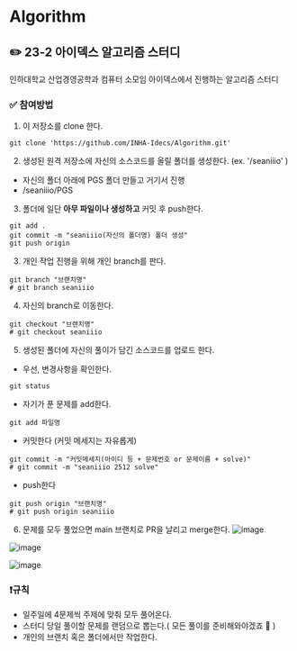 # Algorithm
## ✏️ 23-2 아이덱스 알고리즘 스터디
인하대학교 산업경영공학과 컴퓨터 소모임 아이덱스에서 진행하는 알고리즘 스터디

### ✅ 참여방법
1. 이 저장소를 clone 한다.
```
git clone 'https://github.com/INHA-Idecs/Algorithm.git'
```
2. 생성된 원격 저장소에 자신의 소스코드를 올릴 폴더를 생성한다. (ex. '/seaniiio' )
- 자신의 폴더 아래에 PGS 폴더 만들고 거기서 진행
- /seaniiio/PGS

3. 폴더에 일단 **아무 파일이나 생성하고** 커밋 후 push한다.
```
git add .
git commit -m "seaniiio(자신의 폴더명) 폴더 생성"
git push origin
```
3. 개인 작업 진행을 위해 개인 branch를 판다.
```
git branch "브랜치명"
# git branch seaniiio
```
4. 자신의 branch로 이동한다.
```
git checkout "브랜치명"
# git checkout seaniiio
```
5. 생성된 폴더에 자신의 풀이가 담긴 소스코드를 업로드 한다.
- 우선, 변경사항을 확인한다.
```
git status 
```
- 자기가 푼 문제를 add한다.
```
git add 파일명
```
- 커밋한다
  (커밋 메세지는 자유롭게)
```
git commit -m "커밋메세지(아이디 등 + 문제번호 or 문제이름 + solve)"
# git commit -m "seaniiio 2512 solve"
```
- push한다
```
git push origin "브랜치명"
# git push origin seaniiio
```

6. 문제를 모두 풀었으면 main 브랜치로 PR을 날리고 merge한다.
![image](https://github.com/INHA-Idecs/Algorithm/assets/121426422/ce14aa2e-3e29-4dc7-befe-297161f5e751)  

![image](https://github.com/INHA-Idecs/Algorithm/assets/121426422/b1d9d188-dbdd-4db5-a434-ebc5c752bdc3)  

![image](https://github.com/INHA-Idecs/Algorithm/assets/121426422/ec6457ea-34c1-421e-891a-7bcdfa156720)  

### ❗️규칙
- 일주일에 4문제씩 주제에 맞춰 모두 풀어온다.
- 스터디 당일 풀이할 문제를 랜덤으로 뽑는다.( 모든 풀이를 준비해와야겠죠 🔆 )
- 개인의 브랜치 혹은 폴더에서만 작업한다.

